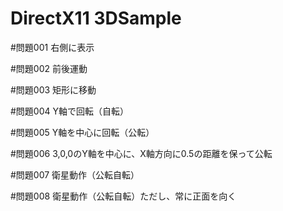 # DirectX11 3DSample

#問題001
右側に表示

#問題002
前後運動

#問題003
矩形に移動

#問題004
Y軸で回転（自転）

#問題005
Y軸を中心に回転（公転）

#問題006
3,0,0のY軸を中心に、X軸方向に0.5の距離を保って公転

#問題007
衛星動作（公転自転）

#問題008
衛星動作（公転自転）ただし、常に正面を向く
